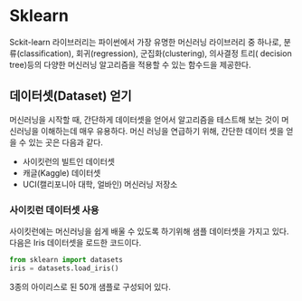# Sklearn

Sckit-learn  라이브러리는 파이썬에서 가장 유명한 머신러닝 라이브러리 중 하나로, 분류(classification), 회귀(regression), 군집화(clustering), 의사결정 트리( decision tree)등의 다양한 머신러닝 알고리즘을 적용할 수 있는 함수드을 제공한다. 

## 데이터셋(Dataset) 얻기

머신러닝을 시작할 때, 간단하게 데이터셋을 얻어서 알고리즘을 테스트해 보는 것이 머신러닝을 이해하는데 매우 유용하다.  머신 러닝을 연급하기 위해, 간단한 데이터 셋을 얻을 수 있는 곳은 다음과 같다. 

* 사이킷런의 빌트인 데이터셋
* 캐글(Kaggle) 데이터셋
* UCI(캘리포니아 대학, 얼바인) 머신러닝 저장소 



### 사이킷런 데이터셋 사용 
사이킷런에는 머신러닝을 쉽게 배울 수 있도록 하기위해 샘플 데이터셋을 가지고 있다. 다음은 Iris 데이터셋을 로드한 코드이다. 

```python 
from sklearn import datasets 
iris = datasets.load_iris() 
```
3종의 아이리스로 된 50개 샘플로 구성되어 있다. 












